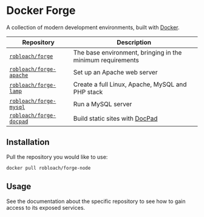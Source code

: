 # Docker Forge

A collection of modern development environments, built with [Docker](http://docker.io).


Repository                                | Description
------------------------------------------|------------
[`robloach/forge`](forge)                 | The base environment, bringing in the minimum requirements
[`robloach/forge-apache`](apache)         | Set up an Apache web server
[`robloach/forge-lamp`](lamp)             | Create a full Linux, Apache, MySQL and PHP stack
[`robloach/forge-mysql`](mysql)           | Run a MySQL server
[`robloach/forge-docpad`](docpad)         | Build static sites with [DocPad](http://docpad.org)


## Installation

Pull the repository you would like to use:

```
docker pull robloach/forge-node
```


## Usage

See the documentation about the specific repository to see how to gain access to
its exposed services.
